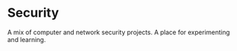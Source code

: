 # Security 
A mix of computer and network security projects. A place for experimenting and learning.
